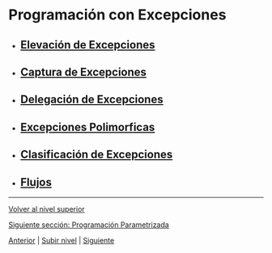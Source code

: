 # Programación con Excepciones

- ## [Elevación de Excepciones](u1exceptionThrowing/README.md)
- ## [Captura de Excepciones](u2exceptionCatching/README.md)
- ## [Delegación de Excepciones](u3exceptionDelegation/README.md)
- ## [Excepciones Polimorficas](u4polymorphicExceptions/README.md)
- ## [Clasificación de Excepciones](u5exceptionClassification/README.md)
- ## [Flujos](u6streams/README.md)


---

[Volver al nivel superior](../README.md)

[Siguiente sección: Programación Parametrizada](../u8parametricProgramming/README.md)


[Anterior](../u6modularProgramming/README.md) | [Subir nivel](../README.md) | [Siguiente](../u8parametricProgramming/README.md)

